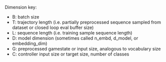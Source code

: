 Dimension key:
- B: batch size
- T: trajectory length (i.e. partially preprocessed sequence sampled from dataset or closed loop eval buffer size)
- L: sequence length (i.e. training sample sequence length)
- D: model dimension (sometimes called n_embd, d_model, or embedding_dim)
- G: preprocessed gamestate or input size, analogous to vocabulary size
- C: controller input size or target size, number of classes
